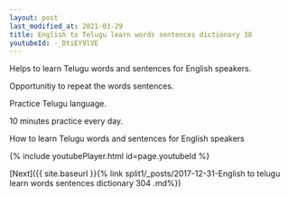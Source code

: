 ```yaml
---
layout: post
last_modified_at: 2021-03-29
title: English to Telugu learn words sentences dictionary 38 
youtubeId: -_DtiEY9lVE
---
```

 
 
Helps to learn Telugu words and sentences for English speakers.

Opportunitiy to repeat the words sentences. 

Practice Telugu language. 
 
10 minutes practice every day. 
 
How to learn Telugu words and sentences for English speakers 
 
{% include youtubePlayer.html id=page.youtubeId %}
 
 
[Next]({{ site.baseurl }}{% link  split1/_posts/2017-12-31-English to telugu learn words sentences dictionary 304 .md%})
 
